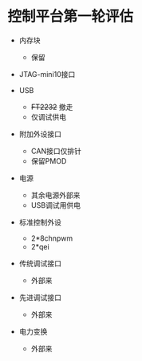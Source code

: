 # 控制平台第一轮评估

* 内存块
    - 保留

* JTAG-mini10接口

* USB
    - ~~FT2232~~ 撤走
    - 仅调试供电

* 附加外设接口
    - CAN接口仅排针
    - 保留PMOD

* 电源
    - 其余电源外部来
    - USB调试用供电

* 标准控制外设
    - 2*8chnpwm
    - 2*qei

* 传统调试接口
    - 外部来

* 先进调试接口
    - 外部来

* 电力变换
    - 外部来


